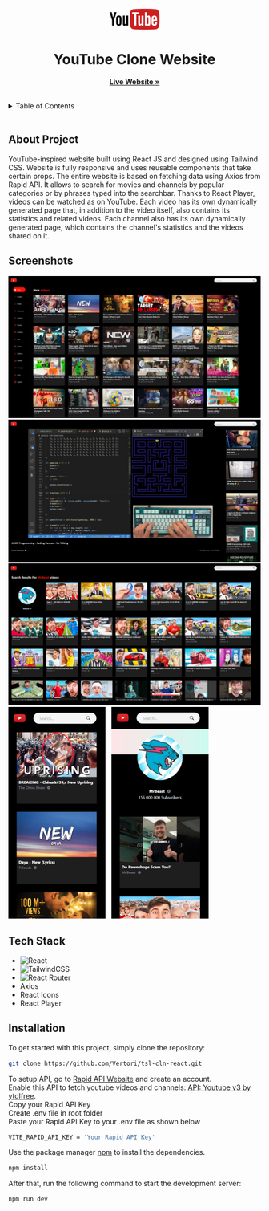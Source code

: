 <br/>
<div align="center">
  <a href="">
    <img src="readmeAssets/ytLogo.png" width="100" alt="Logo">
  </a>

  <h1 align="center">YouTube Clone Website</h1>

  <p align="center">
    <a href=""><strong>Live Website »</strong></a>
    <br/>
    <br/>
  </p>
</div>

<details>
  <summary>Table of Contents</summary>
  <ol>
    <li>
      <a href="#about-project">About Project</a>
    </li>
    <li>
      <a href="#screenshots">Screenshots</a>
    </li>
    <li><a href="#tech-stack">Tech Stack</a></li>
    <li>
      <a href="#installation">Installation</a>
    </li>
  </ol>
</details>
 <br />

## About Project

YouTube-inspired website built using React JS and designed using Tailwind CSS. Website is fully responsive and uses reusable components that take certain props. The entire website is based on fetching data using Axios from Rapid API. It allows to search for movies and channels by popular categories or by phrases typed into the searchbar. Thanks to React Player, videos can be watched as on YouTube. Each video has its own dynamically generated page that, in addition to the video itself, also contains its statistics and related videos. Each channel also has its own dynamically generated page, which contains the channel's statistics and the videos shared on it.

## Screenshots

<img src="readmeAssets/ytScreen1.png"/>
<img src="readmeAssets/ytScreen2.png"/>
<img src="readmeAssets/ytScreen3.png"/> 
<img src="readmeAssets/ytScreenMobile1.png"/> &nbsp;  <img src="readmeAssets/ytScreenMobile2.png"/>

## Tech Stack

- ![React](https://img.shields.io/badge/react-%2320232a.svg?style=for-the-badge&logo=react&logoColor=%2361DAFB)
- ![TailwindCSS](https://img.shields.io/badge/tailwindcss-%2338B2AC.svg?style=for-the-badge&logo=tailwind-css&logoColor=white)
- ![React Router](https://img.shields.io/badge/React_Router-CA4245?style=for-the-badge&logo=react-router&logoColor=white)
- Axios
- React Icons
- React Player

## Installation

To get started with this project, simply clone the repository:

```bash
git clone https://github.com/Vertori/tsl-cln-react.git
```

To setup API, go to [Rapid API Website](https://rapidapi.com/) and create an account.<br/>
Enable this API to fetch youtube videos and channels: [API: Youtube v3 by ytdlfree](https://rapidapi.com/ytdlfree/api/youtube-v31/).<br/>
Copy your Rapid API Key<br/>
Create .env file in root folder<br/>
Paste your Rapid API Key to your .env file as shown below

```bash
VITE_RAPID_API_KEY = 'Your Rapid API Key'
```

Use the package manager [npm](https://www.npmjs.com/) to install the dependencies.

```bash
npm install
```

After that, run the following command to start the development server:

```bash
npm run dev
```

